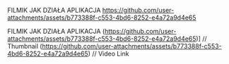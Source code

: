 FILMIK JAK DZIAŁA APLIKACJA
https://github.com/user-attachments/assets/b773388f-c553-4bd6-8252-e4a72a9d4e65

FILMIK JAK DZIAŁA APLIKACJA
(https://github.com/user-attachments/assets/b773388f-c553-4bd6-8252-e4a72a9d4e65)] // Thumbnail
(https://github.com/user-attachments/assets/b773388f-c553-4bd6-8252-e4a72a9d4e65)    // Video Link
